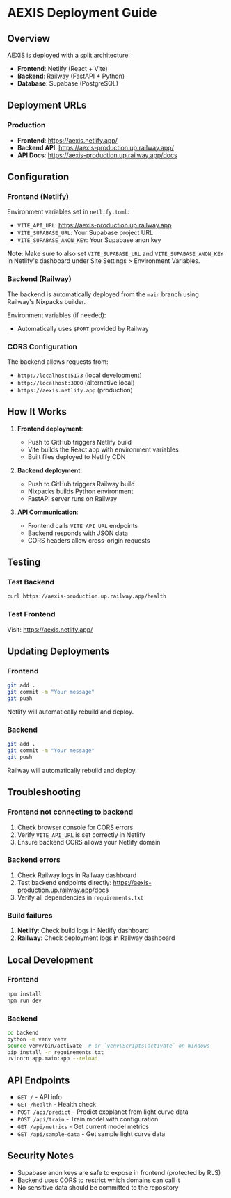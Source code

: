 # AEXIS Deployment Guide

## Overview
AEXIS is deployed with a split architecture:
- **Frontend**: Netlify (React + Vite)
- **Backend**: Railway (FastAPI + Python)
- **Database**: Supabase (PostgreSQL)

## Deployment URLs

### Production
- **Frontend**: https://aexis.netlify.app/
- **Backend API**: https://aexis-production.up.railway.app/
- **API Docs**: https://aexis-production.up.railway.app/docs

## Configuration

### Frontend (Netlify)
Environment variables set in `netlify.toml`:
- `VITE_API_URL`: https://aexis-production.up.railway.app
- `VITE_SUPABASE_URL`: Your Supabase project URL
- `VITE_SUPABASE_ANON_KEY`: Your Supabase anon key

**Note**: Make sure to also set `VITE_SUPABASE_URL` and `VITE_SUPABASE_ANON_KEY` in Netlify's dashboard under Site Settings > Environment Variables.

### Backend (Railway)
The backend is automatically deployed from the `main` branch using Railway's Nixpacks builder.

Environment variables (if needed):
- Automatically uses `$PORT` provided by Railway

### CORS Configuration
The backend allows requests from:
- `http://localhost:5173` (local development)
- `http://localhost:3000` (alternative local)
- `https://aexis.netlify.app` (production)

## How It Works

1. **Frontend deployment**: 
   - Push to GitHub triggers Netlify build
   - Vite builds the React app with environment variables
   - Built files deployed to Netlify CDN

2. **Backend deployment**:
   - Push to GitHub triggers Railway build
   - Nixpacks builds Python environment
   - FastAPI server runs on Railway

3. **API Communication**:
   - Frontend calls `VITE_API_URL` endpoints
   - Backend responds with JSON data
   - CORS headers allow cross-origin requests

## Testing

### Test Backend
```bash
curl https://aexis-production.up.railway.app/health
```

### Test Frontend
Visit: https://aexis.netlify.app/

## Updating Deployments

### Frontend
```bash
git add .
git commit -m "Your message"
git push
```
Netlify will automatically rebuild and deploy.

### Backend
```bash
git add .
git commit -m "Your message"
git push
```
Railway will automatically rebuild and deploy.

## Troubleshooting

### Frontend not connecting to backend
1. Check browser console for CORS errors
2. Verify `VITE_API_URL` is set correctly in Netlify
3. Ensure backend CORS allows your Netlify domain

### Backend errors
1. Check Railway logs in Railway dashboard
2. Test backend endpoints directly: https://aexis-production.up.railway.app/docs
3. Verify all dependencies in `requirements.txt`

### Build failures
1. **Netlify**: Check build logs in Netlify dashboard
2. **Railway**: Check deployment logs in Railway dashboard

## Local Development

### Frontend
```bash
npm install
npm run dev
```

### Backend
```bash
cd backend
python -m venv venv
source venv/bin/activate  # or `venv\Scripts\activate` on Windows
pip install -r requirements.txt
uvicorn app.main:app --reload
```

## API Endpoints

- `GET /` - API info
- `GET /health` - Health check
- `POST /api/predict` - Predict exoplanet from light curve data
- `POST /api/train` - Train model with configuration
- `GET /api/metrics` - Get current model metrics
- `GET /api/sample-data` - Get sample light curve data

## Security Notes

- Supabase anon keys are safe to expose in frontend (protected by RLS)
- Backend uses CORS to restrict which domains can call it
- No sensitive data should be committed to the repository
